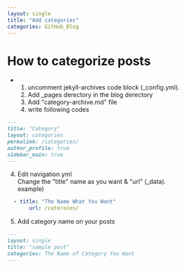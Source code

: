 ```yaml
---
layout: single
title: "Add categories"
categories: GitHub_Blog
---
```


# How to categorize posts

- 1. uncomment jekyll-archives code block (_config.yml).
  2. Add _pages derectory in the blog derectory
  3. Add "category-archive.md" file
  4. write following codes
```markdown
---
title: "Category"
layout: categories
permalink: /categories/
author_profile: true
sidebar_main: true
---
```
  4. Edit navigation.yml  
  Change the "title" name as you want & "url" (_data).  
  example)
```yml
  - title: "The Name What You Want"  
       url: /cateroies/
```

  5. Add category name on your posts
  ```markdown
  ---
  layout: single
  title: "sample post"
  categories: The Name of Category You Want
  ---
  ```